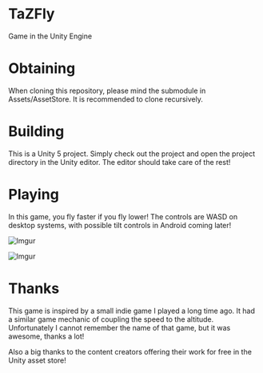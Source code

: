 # TaZFly
Game in the Unity Engine

# Obtaining
When cloning this repository, please mind the submodule in Assets/AssetStore. It is recommended to clone recursively.

# Building
This is a Unity 5 project. Simply check out the project and open the project directory in the Unity editor. The editor should take care of the rest!

# Playing
In this game, you fly faster if you fly lower! The controls are WASD on desktop systems, with possible tilt controls in Android coming later!

![Imgur](http://i.imgur.com/Zflmx0J.jpg)

![Imgur](http://i.imgur.com/R6fSqLq.jpg)

# Thanks
This game is inspired by a small indie game I played a long time ago. It had a similar game mechanic of coupling the speed to the altitude. Unfortunately I cannot remember the name of that game, but it was awesome, thanks a lot!

Also a big thanks to the content creators offering their work for free in the Unity asset store!

